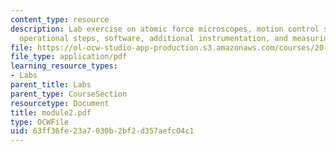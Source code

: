 ```yaml
---
content_type: resource
description: Lab exercise on atomic force microscopes, motion control system, major
  operational steps, software, additional instrumentation, and measuring image dimensions.
file: https://ol-ocw-studio-app-production.s3.amazonaws.com/courses/20-309-biological-engineering-ii-instrumentation-and-measurement-fall-2006/63ff36fe23a7030b2bf2d357aefc04c1_module2.pdf
file_type: application/pdf
learning_resource_types:
- Labs
parent_title: Labs
parent_type: CourseSection
resourcetype: Document
title: module2.pdf
type: OCWFile
uid: 63ff36fe-23a7-030b-2bf2-d357aefc04c1
---
```

